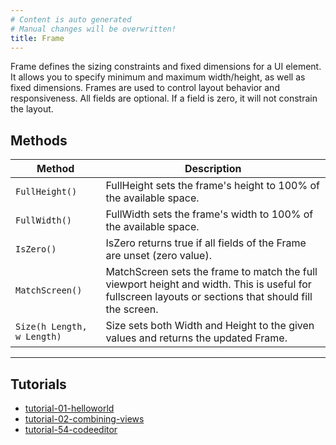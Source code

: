 ```yaml
---
# Content is auto generated
# Manual changes will be overwritten!
title: Frame
---
```

Frame defines the sizing constraints and fixed dimensions for a UI element. It allows you to specify minimum and maximum width/height, as well as fixed
dimensions. Frames are used to control layout behavior and responsiveness. All fields are optional. If a field is zero, it will not constrain the layout.

## Methods
| Method | Description |
|--------| ------------|
| `FullHeight()` | FullHeight sets the frame's height to 100% of the available space. |
| `FullWidth()` | FullWidth sets the frame's width to 100% of the available space. |
| `IsZero()` | IsZero returns true if all fields of the Frame are unset (zero value). |
| `MatchScreen()` | MatchScreen sets the frame to match the full viewport height and width. This is useful for fullscreen layouts or sections that should fill the screen. |
| `Size(h Length, w Length)` | Size sets both Width and Height to the given values and returns the updated Frame. |
---

## Tutorials
- [tutorial-01-helloworld](../../../examples/tutorial-01-helloworld)
- [tutorial-02-combining-views](../../../examples/tutorial-02-combining-views)
- [tutorial-54-codeeditor](../../../examples/tutorial-54-codeeditor)
